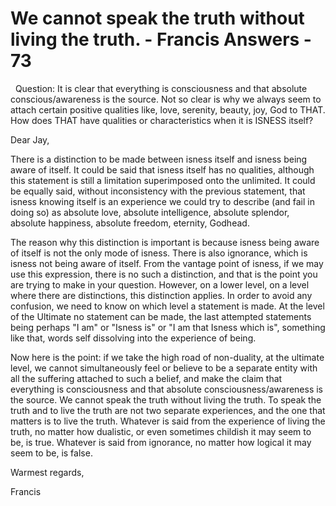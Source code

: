 # We cannot speak the truth without living the truth. - Francis Answers - 73

&nbsp;
Question: It is clear that everything is consciousness and that absolute conscious/awareness is the source. Not so clear is why we always seem to attach certain positive qualities like, love, serenity, beauty, joy, God to THAT. How does THAT have qualities or characteristics when it is ISNESS itself?


Dear Jay,

There is a distinction to be made between isness itself and isness being aware of itself. It could be said that isness itself has no qualities, although this statement is still a limitation superimposed onto the unlimited. It could be equally said, without inconsistency with the previous statement, that isness knowing itself is an experience we could try to describe (and fail in doing so) as absolute love, absolute intelligence, absolute splendor, absolute happiness, absolute freedom, eternity, Godhead.

The reason why this distinction is important is because isness being aware of itself is not the only mode of isness. There is also ignorance, which is isness not being aware of itself. From the vantage point of isness, if we may use this expression, there is no such a distinction, and that is the point you are trying to make in your question. However, on a lower level, on a level where there are distinctions, this distinction applies. In order to avoid any confusion, we need to know on which level a statement is made. At the level of the Ultimate no statement can be made, the last attempted statements being perhaps &quot;I am&quot; or &quot;Isness is&quot; or &quot;I am that Isness which is&quot;, something like that, words self dissolving into the experience of being.

Now here is the point: if we take the high road of non-duality, at the ultimate level, we cannot simultaneously feel or believe to be a separate entity with all the suffering attached to such a belief, and make the claim that everything is consciousness and that absolute consciousness/awareness is the source. We cannot speak the truth without living the truth. To speak the truth and to live the truth are not two separate experiences, and the one that matters is to live the truth. Whatever is said from the experience of living the truth, no matter how dualistic, or even sometimes childish it may seem to be, is true. Whatever is said from ignorance, no matter how logical it may seem to be, is false.

Warmest regards,

Francis




  








